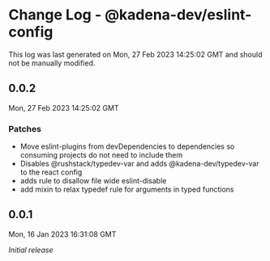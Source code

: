 # Change Log - @kadena-dev/eslint-config

This log was last generated on Mon, 27 Feb 2023 14:25:02 GMT and should not be manually modified.

## 0.0.2
Mon, 27 Feb 2023 14:25:02 GMT

### Patches

- Move eslint-plugins from devDependencies to dependencies so consuming projects do not need to include them
- Disables @rushstack/typedev-var and adds @kadena-dev/typedev-var to the react config
- adds rule to disallow file wide eslint-disable
- add mixin to relax typedef rule for arguments in typed functions

## 0.0.1
Mon, 16 Jan 2023 16:31:08 GMT

_Initial release_

